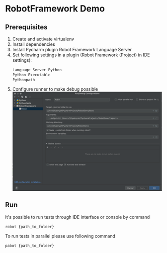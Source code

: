 # RobotFramework Demo

## Prerequisites
1. Create and activate virtualenv
2. Install dependencies
3. Install Pycharm plugin Robot Framework Language Server
4. Set following settings in a plugin (Robot Framework (Project) in IDE settings):
   ```shell
   Language Server Python
   Python Executable
   Pythonpath 
   ```
5. Configure runner to make debug possible
![](docs/debug_config.png)

## Run
It's possible to run tests through IDE interface or console by command
   ```shell
   robot {path_to_folder}
   ```
To run tests in parallel please use following command
   ```shell
   pabot {path_to_folder}
   ```